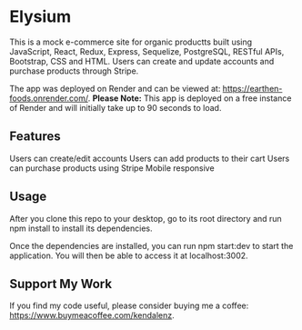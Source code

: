 # Elysium

This is a mock e-commerce site for organic productts built using JavaScript, React, Redux, Express, Sequelize, PostgreSQL, RESTful APIs, Bootstrap, CSS and HTML. Users can create and update accounts and purchase products through Stripe.

The app was deployed on Render and can be viewed at: https://earthen-foods.onrender.com/. **Please Note:** This app is deployed on a free instance of Render and will initially take up to 90 seconds to load. 

## Features
Users can create/edit accounts
Users can add products to their cart
Users can purchase products using Stripe
Mobile responsive

## Usage
After you clone this repo to your desktop, go to its root directory and run npm install to install its dependencies.

Once the dependencies are installed, you can run npm start:dev to start the application. You will then be able to access it at localhost:3002.

## Support My Work

If you find my code useful, please consider buying me a coffee: https://www.buymeacoffee.com/kendalenz. 
